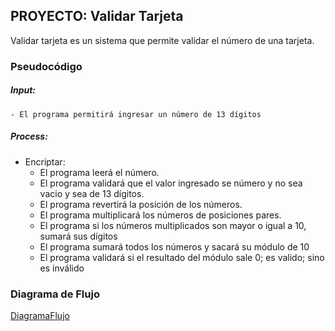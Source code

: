 ## PROYECTO: Validar Tarjeta
Validar tarjeta es un sistema que permite validar el número de una tarjeta.
### Pseudocódigo

##### Input:
    - El programa permitirá ingresar un número de 13 dígitos

##### Process: 
- Encriptar:
    - El programa leerá el número.
    - El programa validará que el valor ingresado se número y no sea vacio y sea de 13 dígitos.
    - El programa revertirá la posición de los números.
    - El programa multiplicará los números de posiciones pares.
    - El programa si los números multiplicados son mayor o igual a 10, sumará sus dígitos
    - El programa sumará todos los números y sacará su módulo de 10
    - El programa validará si el resultado del módulo sale 0; es valido; sino es inválido

### Diagrama de Flujo
[DiagramaFlujo]()
